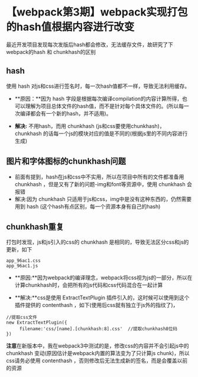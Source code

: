 # 【webpack第3期】webpack实现打包的hash值根据内容进行改变

最近开发项目发现每次发版后hash都会修改，无法缓存文件，故研究了下webpack的hash 和 chunkhash的区别

## hash

使用 hash 对js和css进行签名时，每一次hash值都不一样，导致无法利用缓存。

- **原因：**因为 hash 字段是根据每次编译compilation的内容计算所得，也可以理解为项目总体文件的hash值，而不是针对每个具体文件的。(所以每一次编译都会有一个新的hash，并不适用)。

- **解决:** 不用hash，而用 chunkhash (js和css要使用chunkhash)， chunkhash 的话每一个js的模块对应的值是不同的(根据js里的不同内容进行生成)

## 图片和字体图标的chunkhash问题

- 前面有提到，hash在js和css中不实用，所以在项目中所有的文件都准备用 chunkhash ，但是又有了新的问题-img和font等资源中，使用 chunkhash 会报错
- 解决:因为 chunkhash 只适用于js和css，img中是没有这种东西的，仍然需要用到 hash (这个hash有点区别，每一个资源本身有自己的hash)

## chunkhash重复

打包时发现，js和js引入的css的 chunkhash 是相同的，导致无法区分css和js的更新，如下
```
app_96ac1.css
app_96ac1.js
```
- **原因:**因为webpack的编译理念，webpack将css视为js的一部分，所以在计算chunkhash时，会把所有的js代码和css代码混合在一起计算 

- **解决:**css是使用 ExtractTextPlugin 插件引入的，这时候可以使用到这个插件提供的 contenthash ，如下(使用后css就有独立于js外的指纹了)，
```
//提取css文件
new ExtractTextPlugin({
     filename:'css/[name].[chunkhash:8].css'  //提取chunkhash8位码
})
```
**注意**在新版本中，我在webpack3中测试的是，修改css的内容并不会引起js中的 chunkhash 变动(原因估计是webpack内置的算法变为了只计算js chunk)，所以css请务必使用 contenthash ，否则修改后无法生成新的签名，而是会覆盖以前的资源
